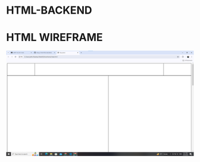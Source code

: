 # HTML-BACKEND

<h1>HTML WIREFRAME </h1>
<a href="https://github.com/Dhiraj-1418/HTML-BACKEND/tree/main/Table%20wireframe" ><img src="1.png"</a>
